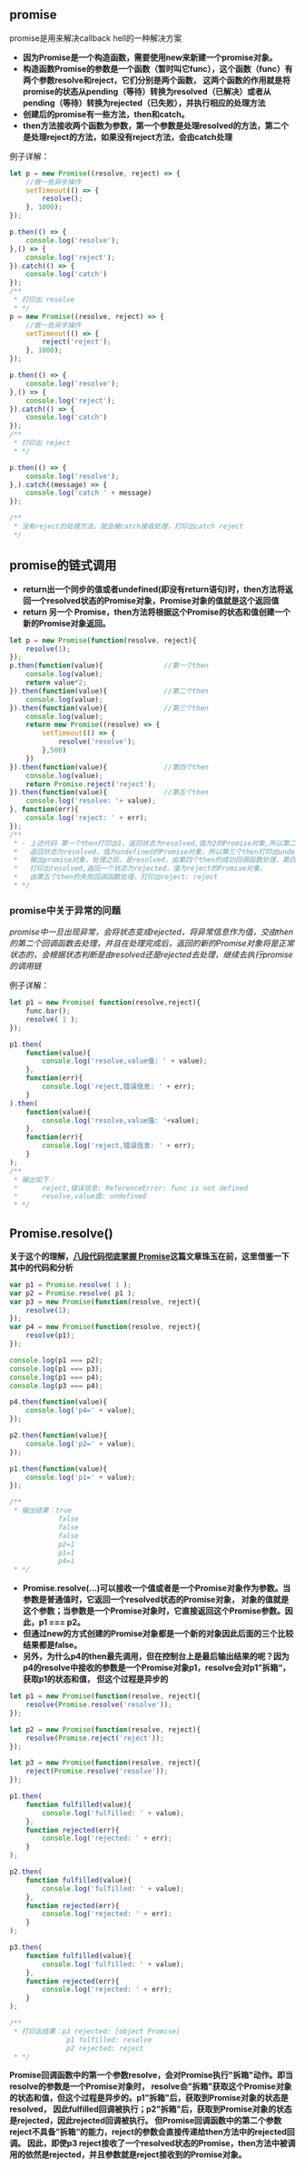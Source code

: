 ## promise
promise是用来解决callback hell的一种解决方案

- **因为Promise是一个构造函数，需要使用new来新建一个promise对象。**
- **构造函数Promise的参数是一个函数（暂时叫它func），这个函数（func）有两个参数resolve和reject，它们分别是两个函数，
这两个函数的作用就是将promise的状态从pending（等待）转换为resolved（已解决）或者从pending（等待）转换为rejected（已失败），并执行相应的处理方法**
- **创建后的promise有一些方法，then和catch。**
- **then方法接收两个函数为参数，第一个参数是处理resolved的方法，第二个是处理reject的方法，如果没有reject方法，会由catch处理**

例子详解：
``` javaScript
let p = new Promise((resolve, reject) => {
    //做一些异步操作
    setTimeout(() => {
        resolve();
    }, 1000);
});

p.then(() => {
    console.log('resolve');
},() => {
    console.log('reject');
}).catch(() => {
    console.log('catch')
});
/**
 * 打印出 resolve
 * */
p = new Promise((resolve, reject) => {
    //做一些异步操作
    setTimeout(() => {
        reject('reject');
    }, 1000);
});

p.then(() => {
    console.log('resolve');
},() => {
    console.log('reject');
}).catch(() => {
    console.log('catch')
});
/**
 * 打印出 reject
 * */

p.then(() => {
    console.log('resolve');
},).catch((message) => {
    console.log('catch ' + message)
});

/**
 * 没有reject的处理方法，就会被catch接收处理，打印出catch reject
 */
```
## promise的链式调用
- **return出一个同步的值或者undefined(即没有return语句)时，then方法将返回一个resolved状态的Promise对象，Promise对象的值就是这个返回值**
- **return 另一个 Promise，then方法将根据这个Promise的状态和值创建一个新的Promise对象返回。**

``` javaScript
let p = new Promise(function(resolve, reject){
    resolve(1);
});
p.then(function(value){               //第一个then
    console.log(value);
    return value*2;
}).then(function(value){              //第二个then
    console.log(value);
}).then(function(value){              //第三个then
    console.log(value);
    return new Promise((resolve) => {
        setTimeout(() => {
            resolve('resolve');
        },500)
    })
}).then(function(value){              //第四个then
    console.log(value);
    return Promise.reject('reject');
}).then(function(value){              //第五个then
    console.log('resolve: '+ value);
}, function(err){
    console.log('reject: ' + err);
});
/**
 * - 上述代码 第一个then打印出1，返回状态为resolved,值为2的Promise对象,所以第二个then打印2，
 *   返回状态为resolved，值为undefined的Promise对象，所以第三个then打印出undefined,
 *   输出promise对象，处理之后，是resolved，由第四个then的成功回调函数处理，第四个then
 *   打印出resolved,返回一个状态为rejected，值为reject的Promise对象，
 *   由第五个then的失败回调函数处理，打印出reject: reject
 * */
```

### promise中关于异常的问题
_promise中一旦出现异常，会将状态变成rejected，将异常信息作为值，交由then的第二个回调函数去处理，并且在处理完成后，返回的新的Promise对象将是正常状态的，会根据状态判断是由resolved还是rejected去处理，继续去执行promise的调用链_

例子详解：
``` javaScript
let p1 = new Promise( function(resolve,reject){
    func.bar();
    resolve( 1 );
});

p1.then(
    function(value){
        console.log('resolve,value值: ' + value);
    },
    function(err){
        console.log('reject,错误信息: ' + err);
    }
).then(
    function(value){
        console.log('resolve,value值: '+value);
    },
    function(err){
        console.log('reject,错误信息: ' + err);
    }
);
/**
 * 输出如下：
 *      reject,错误信息: ReferenceError: func is not defined
 *      resolve,value值: undefined
 * */
```

## Promise.resolve()
**关于这个的理解，[八段代码彻底掌握 Promise](https://juejin.im/post/597724c26fb9a06bb75260e8)这篇文章珠玉在前，这里借鉴一下其中的代码和分析**

``` javaScript
var p1 = Promise.resolve( 1 );
var p2 = Promise.resolve( p1 );
var p3 = new Promise(function(resolve, reject){
    resolve(1);
});
var p4 = new Promise(function(resolve, reject){
    resolve(p1);
});

console.log(p1 === p2);
console.log(p1 === p3);
console.log(p1 === p4);
console.log(p3 === p4);

p4.then(function(value){
    console.log('p4=' + value);
});

p2.then(function(value){
    console.log('p2=' + value);
});

p1.then(function(value){
    console.log('p1=' + value);
});

/**
 * 输出结果：true
            false
            false
            false
            p2=1
            p1=1
            p4=1
 * */
```
 - **Promise.resolve(...)可以接收一个值或者是一个Promise对象作为参数。当参数是普通值时，它返回一个resolved状态的Promise对象，
     对象的值就是这个参数；当参数是一个Promise对象时，它直接返回这个Promise参数。因此，p1 === p2。**
 - **但通过new的方式创建的Promise对象都是一个新的对象因此后面的三个比较结果都是false。**
 - **另外，为什么p4的then最先调用，但在控制台上是最后输出结果的呢？因为p4的resolve中接收的参数是一个Promise对象p1，resolve会对p1”拆箱“，获取p1的状态和值，
     但这个过程是异步的**


``` javaScript
let p1 = new Promise(function(resolve, reject){
    resolve(Promise.resolve('resolve'));
});

let p2 = new Promise(function(resolve, reject){
    resolve(Promise.reject('reject'));
});

let p3 = new Promise(function(resolve, reject){
    reject(Promise.resolve('resolve'));
});

p1.then(
    function fulfilled(value){
        console.log('fulfilled: ' + value);
    },
    function rejected(err){
        console.log('rejected: ' + err);
    }
);

p2.then(
    function fulfilled(value){
        console.log('fulfilled: ' + value);
    },
    function rejected(err){
        console.log('rejected: ' + err);
    }
);

p3.then(
    function fulfilled(value){
        console.log('fulfilled: ' + value);
    },
    function rejected(err){
        console.log('rejected: ' + err);
    }
);

/**
 * 打印出结果：p3 rejected: [object Promise]
              p1 fulfilled: resolve
              p2 rejected: reject
 * */
```
 **Promise回调函数中的第一个参数resolve，会对Promise执行"拆箱"动作。即当resolve的参数是一个Promise对象时，
 resolve会"拆箱"获取这个Promise对象的状态和值，但这个过程是异步的。p1"拆箱"后，获取到Promise对象的状态是resolved，
 因此fulfilled回调被执行；p2"拆箱"后，获取到Promise对象的状态是rejected，因此rejected回调被执行。
 但Promise回调函数中的第二个参数reject不具备”拆箱“的能力，reject的参数会直接传递给then方法中的rejected回调。
 因此，即使p3 reject接收了一个resolved状态的Promise，then方法中被调用的依然是rejected，并且参数就是reject接收到的Promise对象。**
